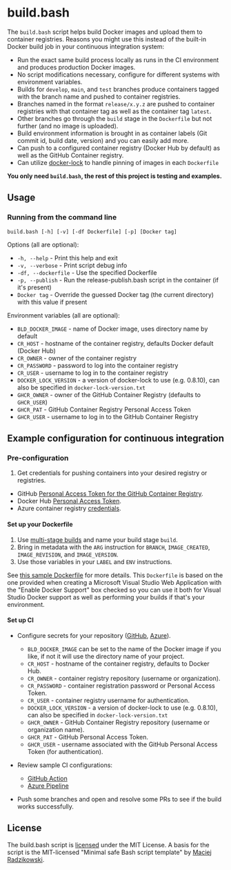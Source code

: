 # build.bash

The `build.bash` script helps build Docker images and upload them to container registries. Reasons you might use this instead of the built-in Docker build job in your continuous integration system:

- Run the exact same build process locally as runs in the CI environment and produces production Docker images.
- No script modifications necessary, configure for different systems with environment variables.
- Builds for `develop`, `main`, and `test` branches produce containers tagged with the branch name and pushed to container registries.
- Branches named in the format `release/x.y.z` are pushed to container registries with that container tag as well as the container tag `latest`.
- Other branches go through the `build` stage in the `Dockerfile` but not further (and no image is uploaded).
- Build environment information is brought in as container labels (Git commit id, build date, version) and you can easily add more.
- Can push to a configured container registry (Docker Hub by default) as well as the GitHub Container registry.
- Can utilize [docker-lock](https://github.com/safe-waters/docker-lock) to handle pinning of images in each `Dockerfile`

**You only need `build.bash`, the rest of this project is testing and examples.**

## Usage

### Running from the command line

`build.bash [-h] [-v] [-df Dockerfile] [-p] [Docker tag]`

Options (all are optional):

- `-h, --help` - Print this help and exit
- `-v, --verbose` - Print script debug info
- `-df, --dockerfile` - Use the specified Dockerfile
- `-p, --publish` - Run the release-publish.bash script in the container (if it's present)
- `Docker tag` - Override the guessed Docker tag (the current directory) with this value if present

Environment variables (all are optional):

- `BLD_DOCKER_IMAGE` - name of Docker image, uses directory name by default
- `CR_HOST` - hostname of the container registry, defaults Docker default (Docker Hub)
- `CR_OWNER` - owner of the container registry
- `CR_PASSWORD` - password to log into the container registry
- `CR_USER` - username to log in to the container registry
- `DOCKER_LOCK_VERSION` - a version of docker-lock to use (e.g. 0.8.10), can also be specified in `docker-lock-version.txt`
- `GHCR_OWNER` - owner of the GitHub Container Registry (defaults to `GHCR_USER`)
- `GHCR_PAT` - GitHub Container Registry Personal Access Token
- `GHCR_USER` - username to log in to the GitHub Container Registry

## Example configuration for continuous integration

### Pre-configuration

1. Get credentials for pushing containers into your desired registry or registries.

- GitHub [Personal Access Token for the GitHub Container Registry](https://docs.github.com/en/free-pro-team@latest/packages/guides/pushing-and-pulling-docker-images#authenticating-to-github-container-registry).
- Docker Hub [Personal Access Token](https://docs.docker.com/docker-hub/access-tokens/).
- Azure container registry [credentials](https://azure.microsoft.com/en-us/services/container-registry/).

#### Set up your Dockerfile

1. Use [multi-stage builds](https://docs.docker.com/develop/develop-images/multistage-build/) and name your build stage `build`.
2. Bring in metadata with the `ARG` instruction for `BRANCH`, `IMAGE_CREATED`, `IMAGE_REVISION`, and `IMAGE_VERSION`.
3. Use those variables in your `LABEL` and `ENV` instructions.

See [this sample Dockerfile](https://github.com/mcld/buildscript/blob/main/Dockerfile) for more details. This `Dockerfile` is based on the one provided when creating a Microsoft Visual Studio Web Application with the "Enable Docker Support" box checked so you can use it both for Visual Studio Docker support as well as performing your builds if that's your environment.

#### Set up CI

- Configure secrets for your repository ([GitHub](https://docs.github.com/en/free-pro-team@latest/actions/reference/encrypted-secrets#creating-encrypted-secrets-for-a-repository), [Azure](https://docs.microsoft.com/en-us/azure/devops/pipelines/process/variables?view=azure-devops&tabs=yaml%2Cbatch)).

  - `BLD_DOCKER_IMAGE` can be set to the name of the Docker image if you like, if not it will use the directory name of your project.
  - `CR_HOST` - hostname of the container registry, defaults to Docker Hub.
  - `CR_OWNER` - container registry repository (username or organization).
  - `CR_PASSWORD` - container registration password or Personal Access Token.
  - `CR_USER` - container registry username for authentication.
  - `DOCKER_LOCK_VERSION` - a version of docker-lock to use (e.g. 0.8.10), can also be specified in `docker-lock-version.txt`
  - `GHCR_OWNER` - GitHub Container Registry repository (username or organization name).
  - `GHCR_PAT` - GitHub Personal Access Token.
  - `GHCR_USER` - username associated with the GitHub Personal Access Token (for authentication).

- Review sample CI configurations:

  - [GitHub Action](https://github.com/mcld/buildscript/blob/main/.github/workflows/build.yml)
  - [Azure Pipeline](https://github.com/mcld/buildscript/blob/main/azure-pipelines.yml)

- Push some branches and open and resolve some PRs to see if the build works successfully.

## License

The build.bash script is [licensed](LICENSE.md) under the MIT License. A basis for the script is the MIT-licensed "Minimal safe Bash script template" by [Maciej Radzikowski](https://github.com/m-radzikowski).
